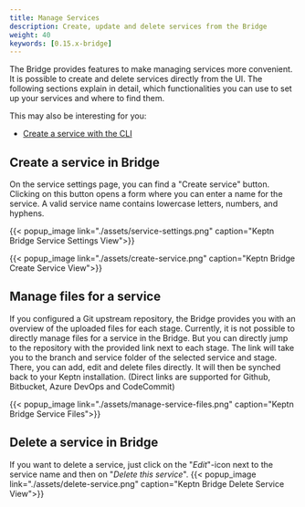```yaml
---
title: Manage Services
description: Create, update and delete services from the Bridge
weight: 40
keywords: [0.15.x-bridge]
---
```


The Bridge provides features to make managing services more convenient. It is possible to create and delete services directly from the UI.
The following sections explain in detail, which functionalities you can use to set up your services and where to find them.

This may also be interesting for you:

* [Create a service with the CLI](https://keptn.sh/docs/0.15.x/reference/cli/commands/keptn_create_service/)

## Create a service in Bridge
On the service settings page, you can find a "Create service" button.
Clicking on this button opens a form where you can enter a name for the service. A valid service name contains lowercase letters, numbers, and hyphens.

{{< popup_image
link="./assets/service-settings.png"
caption="Keptn Bridge Service Settings View">}}

{{< popup_image
link="./assets/create-service.png"
caption="Keptn Bridge Create Service View">}}

## Manage files for a service
If you configured a Git upstream repository, the Bridge provides you with an overview of the uploaded files for each stage.
Currently, it is not possible to directly manage files for a service in the Bridge. But you can directly jump to the repository with the provided link next to each stage.
The link will take you to the branch and service folder of the selected service and stage. There, you can add, edit and delete files directly. It will then be synched back to your Keptn installation.
(Direct links are supported for Github, Bitbucket, Azure DevOps and CodeCommit)


{{< popup_image
link="./assets/manage-service-files.png"
caption="Keptn Bridge Service Files">}}

## Delete a service in Bridge
If you want to delete a service, just click on the "*Edit*"-icon next to the service name and then on "*Delete this service*".
{{< popup_image
link="./assets/delete-service.png"
caption="Keptn Bridge Delete Service View">}}
